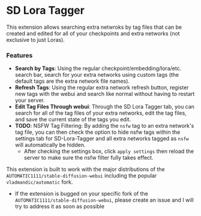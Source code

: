 # SD Lora Tagger

This extension allows searching extra netwroks by tag files that can be created and edited for all of your checkpoints and extra networks (not exclusive to just Loras).

### Features
 - __Search by Tags__:  Using the regular checkpoint/embedding/lora/etc. search bar, search for your extra networks using custom tags (the default tags are the extra network file names).
 - __Refresh Tags__:  Using the regular extra network refresh button, register new tags with the webui and search like normal without having to restart your server.
 - __Edit Tag Files Through webui__:  Through the SD Lora Tagger tab, you can search for all of the tag files of your extra networks, edit the tag files, and save the current state of the tags you edit.
 - __TODO__: NSFW Tag Filtering:  By adding the `nsfw` tag to an extra network's tag file, you can then check the option to hide nsfw tags within the settings tab for SD-Lora-Tagger and all extra networks tagged as `nsfw` will automatically be hidden.
   - After checking the settings box, click `apply settings` then reload the server to make sure the nsfw filter fully takes effect.

This extension is built to work with the major distributions of the `AUTOMATIC1111/stable-diffusion-webui` including the popular `vladmandic/automatic` fork.
 - If the extension is bugged on your specific fork of the `AUTOMATIC1111/stable-diffusion-webui`, please create an issue and I will try to address it as soon as possible

